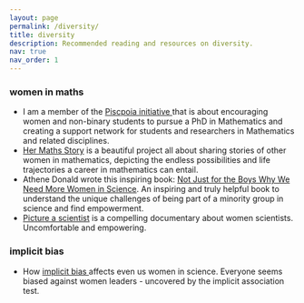 ```yaml
---
layout: page
permalink: /diversity/
title: diversity
description: Recommended reading and resources on diversity.
nav: true
nav_order: 1
---
```



### women in maths
- I am a member of the <a href="https://piscopia.co.uk/">Piscpoia initiative </a> that is about encouraging women and non-binary students to pursue a PhD in Mathematics and creating a support network for students and researchers in Mathematics and related disciplines.
- <a href="https://hermathsstory.eu/">Her Maths Story</a> is a beautiful project all about sharing stories of other women in mathematics, depicting the endless possibilities and life trajectories a career in mathematics can entail.
- Athene Donald wrote this inspiring book: <a href="https://global.oup.com/academic/product/not-just-for-the-boys-9780192893406?cc=gb&lang=en&"> Not Just for the Boys
Why We Need More Women in Science</a>. An inspiring and truly helpful book to understand the unique challenges of being part of a minority group in science and find empowerment.
- <a href="https://www.pictureascientist.com/"> Picture a scientist</a> is a compelling documentary about women scientists. Uncomfortable and empowering.

### implicit bias
- How <a href="https://www.aauw.org/resources/article/iat/">implicit bias </a> affects even us women in science. Everyone seems biased against women leaders - uncovered by the implicit association test.
